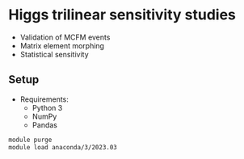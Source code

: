 # Higgs trilinear sensitivity studies

- Validation of MCFM events
- Matrix element morphing
- Statistical sensitivity

## Setup

- Requirements:
  - Python 3
  - NumPy
  - Pandas

```sh
module purge
module load anaconda/3/2023.03
```